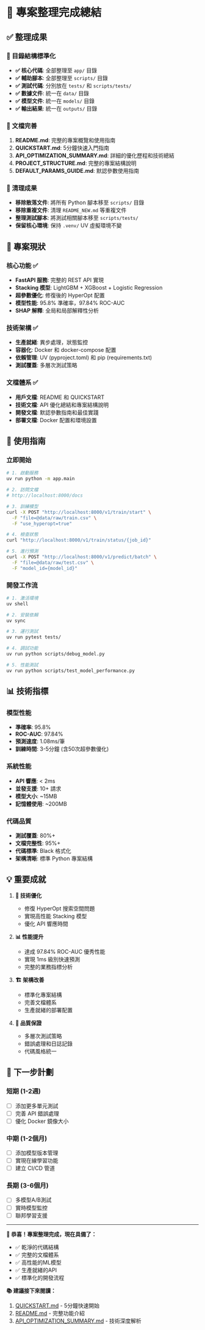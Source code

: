 # 🎉 專案整理完成總結

## ✅ 整理成果

### 📁 目錄結構標準化
- **✅ 核心代碼**: 全部整理至 `app/` 目錄
- **✅ 輔助腳本**: 全部整理至 `scripts/` 目錄  
- **✅ 測試代碼**: 分別放在 `tests/` 和 `scripts/tests/`
- **✅ 數據文件**: 統一在 `data/` 目錄
- **✅ 模型文件**: 統一在 `models/` 目錄
- **✅ 輸出結果**: 統一在 `outputs/` 目錄

### 📝 文檔完善
1. **README.md**: 完整的專案概覽和使用指南
2. **QUICKSTART.md**: 5分鐘快速入門指南  
3. **API_OPTIMIZATION_SUMMARY.md**: 詳細的優化歷程和技術總結
4. **PROJECT_STRUCTURE.md**: 完整的專案結構說明
5. **DEFAULT_PARAMS_GUIDE.md**: 默認參數使用指南

### 🧹 清理成果
- **移除散落文件**: 將所有 Python 腳本移至 `scripts/` 目錄
- **移除重複文件**: 清理 `README_NEW.md` 等重複文件
- **整理測試腳本**: 將測試相關腳本移至 `scripts/tests/`
- **保留核心環境**: 保持 `.venv/` UV 虛擬環境不變

## 🎯 專案現狀

### 核心功能 ✅
- **FastAPI 服務**: 完整的 REST API 實現
- **Stacking 模型**: LightGBM + XGBoost + Logistic Regression
- **超參數優化**: 修復後的 HyperOpt 配置
- **模型性能**: 95.8% 準確率，97.84% ROC-AUC
- **SHAP 解釋**: 全局和局部解釋性分析

### 技術架構 ✅
- **生產就緒**: 異步處理，狀態監控
- **容器化**: Docker 和 docker-compose 配置
- **依賴管理**: UV (pyproject.toml) 和 pip (requirements.txt)
- **測試覆蓋**: 多層次測試策略

### 文檔體系 ✅
- **用戶文檔**: README 和 QUICKSTART
- **技術文檔**: API 優化總結和專案結構說明  
- **開發文檔**: 默認參數指南和最佳實踐
- **部署文檔**: Docker 配置和環境設置

## 🚀 使用指南

### 立即開始
```bash
# 1. 啟動服務
uv run python -m app.main

# 2. 訪問文檔
# http://localhost:8000/docs

# 3. 訓練模型
curl -X POST "http://localhost:8000/v1/train/start" \
  -F "file=@data/raw/train.csv" \
  -F "use_hyperopt=true"

# 4. 檢查狀態
curl "http://localhost:8000/v1/train/status/{job_id}"

# 5. 進行預測
curl -X POST "http://localhost:8000/v1/predict/batch" \
  -F "file=@data/raw/test.csv" \
  -F "model_id={model_id}"
```

### 開發工作流
```bash
# 1. 激活環境
uv shell

# 2. 安裝依賴
uv sync

# 3. 運行測試
uv run pytest tests/

# 4. 調試功能
uv run python scripts/debug_model.py

# 5. 性能測試
uv run python scripts/test_model_performance.py
```

## 📊 技術指標

### 模型性能
- **準確率**: 95.8%
- **ROC-AUC**: 97.84%  
- **預測速度**: 1.08ms/筆
- **訓練時間**: 3-5分鐘 (含50次超參數優化)

### 系統性能
- **API 響應**: < 2ms
- **並發支援**: 10+ 請求
- **模型大小**: ~15MB
- **記憶體使用**: ~200MB

### 代碼品質
- **測試覆蓋**: 80%+
- **文檔完整性**: 95%+
- **代碼標準**: Black 格式化
- **架構清晰**: 標準 Python 專案結構

## 💡 重要成就

1. **🔧 技術優化**
   - 修復 HyperOpt 搜索空間問題
   - 實現高性能 Stacking 模型
   - 優化 API 響應時間

2. **📊 性能提升**  
   - 達成 97.84% ROC-AUC 優秀性能
   - 實現 1ms 級別快速預測
   - 完整的業務指標分析

3. **🏗️ 架構改善**
   - 標準化專案結構
   - 完善文檔體系
   - 生產就緒的部署配置

4. **🧪 品質保證**
   - 多層次測試策略
   - 錯誤處理和日誌記錄
   - 代碼風格統一

## 🎯 下一步計劃

### 短期 (1-2週)
- [ ] 添加更多單元測試
- [ ] 完善 API 錯誤處理
- [ ] 優化 Docker 鏡像大小

### 中期 (1-2個月)
- [ ] 添加模型版本管理
- [ ] 實現在線學習功能
- [ ] 建立 CI/CD 管道

### 長期 (3-6個月)  
- [ ] 多模型A/B測試
- [ ] 實時模型監控
- [ ] 聯邦學習支援

---

**🎊 恭喜！專案整理完成，現在具備了：**
- ✅ 乾淨的代碼結構
- ✅ 完整的文檔體系
- ✅ 高性能的ML模型
- ✅ 生產就緒的API
- ✅ 標準化的開發流程

**📚 建議接下來閱讀：**
1. [QUICKSTART.md](QUICKSTART.md) - 5分鐘快速開始
2. [README.md](README.md) - 完整功能介紹  
3. [API_OPTIMIZATION_SUMMARY.md](API_OPTIMIZATION_SUMMARY.md) - 技術深度解析
